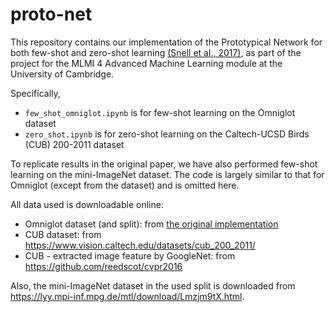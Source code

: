 # proto-net

This repository contains our implementation of the Prototypical Network for both few-shot and zero-shot learning [(Snell et al., 2017)](https://arxiv.org/abs/1703.05175),
as part of the project for the MLMI 4 Advanced Machine Learning module at the University of Cambridge.

Specifically,
- `few_shot_omniglot.ipynb` is for few-shot learning on the Omniglot dataset
- `zero_shot.ipynb` is for zero-shot learning on the Caltech-UCSD Birds (CUB) 200-2011 dataset

To replicate results in the original paper, we have also performed few-shot learning on the mini-ImageNet dataset.
The code is largely similar to that for Omniglot (except from the dataset) and is omitted here.

All data used is downloadable online:
- Omniglot dataset (and split): from [the original implementation](https://github.com/jakesnell/prototypical-networks)
- CUB dataset: from https://www.vision.caltech.edu/datasets/cub_200_2011/
- CUB - extracted image feature by GoogleNet: from https://github.com/reedscot/cvpr2016

Also, the mini-ImageNet dataset in the used split is downloaded from https://lyy.mpi-inf.mpg.de/mtl/download/Lmzjm9tX.html.
